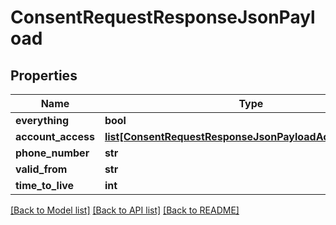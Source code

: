 # ConsentRequestResponseJsonPayload

## Properties
Name | Type | Description | Notes
------------ | ------------- | ------------- | -------------
**everything** | **bool** |  | 
**account_access** | [**list[ConsentRequestResponseJsonPayloadAccountAccess]**](ConsentRequestResponseJsonPayloadAccountAccess.md) |  | 
**phone_number** | **str** |  | 
**valid_from** | **str** |  | 
**time_to_live** | **int** |  | 

[[Back to Model list]](../README.md#documentation-for-models) [[Back to API list]](../README.md#documentation-for-api-endpoints) [[Back to README]](../README.md)


